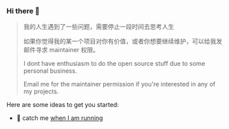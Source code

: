 ### Hi there 👋

> 我的人生遇到了一些问题，需要停止一段时间去思考人生
> 
> 如果你觉得我的某一个项目对你有价值，或者你想要继续维护，可以给我发邮件寻求 maintainer 权限。
> 
> I dont have enthusiasm to do the open source stuff due to some personal business.
> 
> Email me for the maintainer permission if you're interested in any of my projects.

Here are some ideas to get you started:
- 🏃‍ catch me [when I am running](https://kilerd.github.io/running_page/)
<!--
- 🔭 I’m currently working on ...
- 🌱 I’m currently learning ...
- 👯 I’m looking to collaborate on ...
- 🤔 I’m looking for help with ...
- 💬 Ask me about ...
- 📫 How to reach me: ...
- 😄 Pronouns: ...
- ⚡ Fun fact: ...
-->
